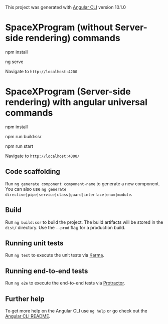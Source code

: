 This project was generated with [Angular CLI](https://github.com/angular/angular-cli) version 10.1.0
# SpaceXProgram (without Server-side rendering) commands
  npm install
  
  ng serve
  
  Navigate to `http://localhost:4200`

# SpaceXProgram (Server-side rendering) with angular universal commands
  npm install
  
  npm run build:ssr
  
  npm run start
  
  Navigate to `http://localhost:4000/`

## Code scaffolding
Run `ng generate component component-name` to generate a new component. You can also use `ng generate directive|pipe|service|class|guard|interface|enum|module`.

## Build
Run `ng build:ssr` to build the project. The build artifacts will be stored in the `dist/` directory. Use the `--prod` flag for a production build.

## Running unit tests

Run `ng test` to execute the unit tests via [Karma](https://karma-runner.github.io).

## Running end-to-end tests

Run `ng e2e` to execute the end-to-end tests via [Protractor](http://www.protractortest.org/).

## Further help

To get more help on the Angular CLI use `ng help` or go check out the [Angular CLI README](https://github.com/angular/angular-cli/blob/master/README.md).
